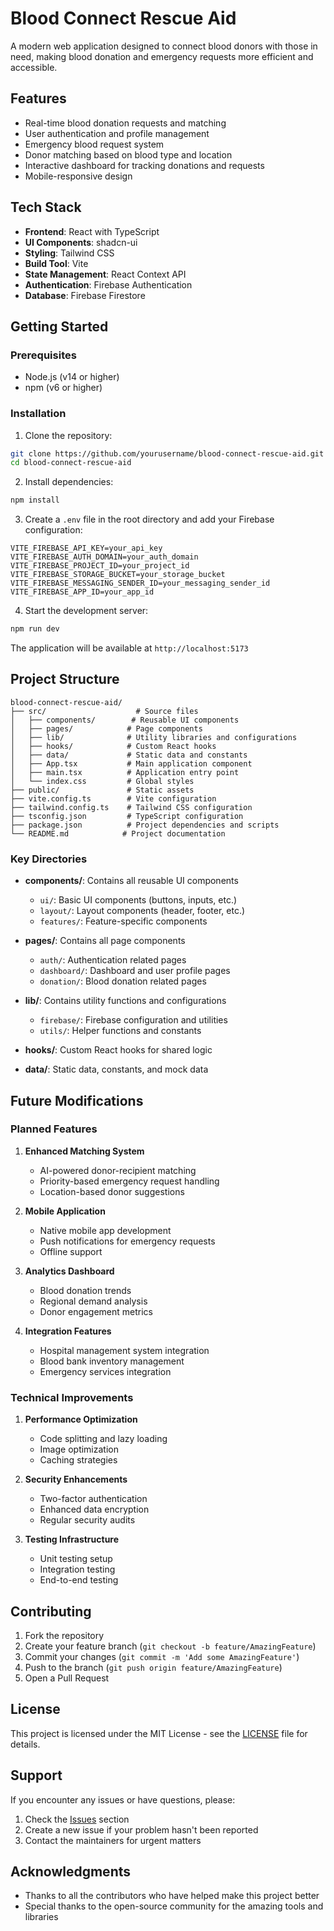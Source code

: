 # Blood Connect Rescue Aid

A modern web application designed to connect blood donors with those in need, making blood donation and emergency requests more efficient and accessible.

## Features

- Real-time blood donation requests and matching
- User authentication and profile management
- Emergency blood request system
- Donor matching based on blood type and location
- Interactive dashboard for tracking donations and requests
- Mobile-responsive design

## Tech Stack

- **Frontend**: React with TypeScript
- **UI Components**: shadcn-ui
- **Styling**: Tailwind CSS
- **Build Tool**: Vite
- **State Management**: React Context API
- **Authentication**: Firebase Authentication
- **Database**: Firebase Firestore

## Getting Started

### Prerequisites

- Node.js (v14 or higher)
- npm (v6 or higher)

### Installation

1. Clone the repository:
```bash
git clone https://github.com/yourusername/blood-connect-rescue-aid.git
cd blood-connect-rescue-aid
```

2. Install dependencies:
```bash
npm install
```

3. Create a `.env` file in the root directory and add your Firebase configuration:
```env
VITE_FIREBASE_API_KEY=your_api_key
VITE_FIREBASE_AUTH_DOMAIN=your_auth_domain
VITE_FIREBASE_PROJECT_ID=your_project_id
VITE_FIREBASE_STORAGE_BUCKET=your_storage_bucket
VITE_FIREBASE_MESSAGING_SENDER_ID=your_messaging_sender_id
VITE_FIREBASE_APP_ID=your_app_id
```

4. Start the development server:
```bash
npm run dev
```

The application will be available at `http://localhost:5173`

## Project Structure

```
blood-connect-rescue-aid/
├── src/                    # Source files
│   ├── components/        # Reusable UI components
│   ├── pages/            # Page components
│   ├── lib/              # Utility libraries and configurations
│   ├── hooks/            # Custom React hooks
│   ├── data/             # Static data and constants
│   ├── App.tsx           # Main application component
│   ├── main.tsx          # Application entry point
│   └── index.css         # Global styles
├── public/               # Static assets
├── vite.config.ts        # Vite configuration
├── tailwind.config.ts    # Tailwind CSS configuration
├── tsconfig.json         # TypeScript configuration
├── package.json          # Project dependencies and scripts
└── README.md            # Project documentation
```

### Key Directories

- **components/**: Contains all reusable UI components
  - `ui/`: Basic UI components (buttons, inputs, etc.)
  - `layout/`: Layout components (header, footer, etc.)
  - `features/`: Feature-specific components

- **pages/**: Contains all page components
  - `auth/`: Authentication related pages
  - `dashboard/`: Dashboard and user profile pages
  - `donation/`: Blood donation related pages

- **lib/**: Contains utility functions and configurations
  - `firebase/`: Firebase configuration and utilities
  - `utils/`: Helper functions and constants

- **hooks/**: Custom React hooks for shared logic
- **data/**: Static data, constants, and mock data

## Future Modifications

### Planned Features
1. **Enhanced Matching System**
   - AI-powered donor-recipient matching
   - Priority-based emergency request handling
   - Location-based donor suggestions

2. **Mobile Application**
   - Native mobile app development
   - Push notifications for emergency requests
   - Offline support

3. **Analytics Dashboard**
   - Blood donation trends
   - Regional demand analysis
   - Donor engagement metrics

4. **Integration Features**
   - Hospital management system integration
   - Blood bank inventory management
   - Emergency services integration

### Technical Improvements
1. **Performance Optimization**
   - Code splitting and lazy loading
   - Image optimization
   - Caching strategies

2. **Security Enhancements**
   - Two-factor authentication
   - Enhanced data encryption
   - Regular security audits

3. **Testing Infrastructure**
   - Unit testing setup
   - Integration testing
   - End-to-end testing

## Contributing

1. Fork the repository
2. Create your feature branch (`git checkout -b feature/AmazingFeature`)
3. Commit your changes (`git commit -m 'Add some AmazingFeature'`)
4. Push to the branch (`git push origin feature/AmazingFeature`)
5. Open a Pull Request

## License

This project is licensed under the MIT License - see the [LICENSE](LICENSE) file for details.

## Support

If you encounter any issues or have questions, please:
1. Check the [Issues](https://github.com/yourusername/blood-connect-rescue-aid/issues) section
2. Create a new issue if your problem hasn't been reported
3. Contact the maintainers for urgent matters

## Acknowledgments

- Thanks to all the contributors who have helped make this project better
- Special thanks to the open-source community for the amazing tools and libraries
